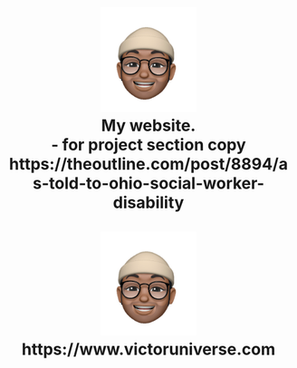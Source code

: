<h1 align="center">
     <br>
        <a href="https://www.victoruniverse.com"><img src="https://raw.githubusercontent.com/cs50victor/personalwebsite/master/src/Assets/face.png" alt="my logo" width="170"></a>
    <br>
     My website.
     <br>
     -    for project section copy https://theoutline.com/post/8894/as-told-to-ohio-social-worker-disability
    <br>
     <br>
        <img src="https://raw.githubusercontent.com/cs50victor/personalwebsite/master/src/Assets/face.png" alt="my logo" width="170">
    <br>
     https://www.victoruniverse.com
</h1>
